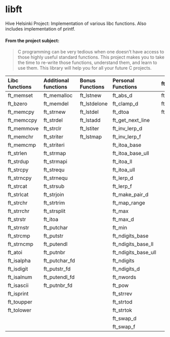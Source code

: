 # libft

Hive Helsinki Project: Implementation of various libc functions. Also includes implementation of printf.

#### From the project subject:
>C programming can be very tedious when one doesn’t have access to those highly useful
>standard functions. This project makes you to take the time to re-write those functions,
>understand them, and learn to use them. This library will help you for all your future C
>projects.

Libc functions | Additional functions | Bonus Functions | Personal Functions | ft_printf
|:---------------|:--------------|:--------------|:-----------|:-----------
|ft_memset		|ft_memalloc	|ft_lstnew		|ft_abs_d			|ft_printf
|ft_bzero		|ft_memdel		|ft_lstdelone	|ft_clamp_d			|ft_sprintf
|ft_memcpy		|ft_strnew		|ft_lstdel		|ft_dtoa			|ft_vsprintf
|ft_memccpy		|ft_strdel		|ft_lstadd		|ft_get_next_line
|ft_memmove		|ft_strclr		|ft_lstiter		|ft_inv_lerp_d
|ft_memchr		|ft_striter		|ft_lstmap		|ft_inv_lerp_f
|ft_memcmp		|ft_striteri	|				|ft_itoa_base
|ft_strlen		|ft_strmap		|				|ft_itoa_base_ull
|ft_strdup		|ft_strmapi		|				|ft_itoa_ll
|ft_strcpy		|ft_strequ		|				|ft_itoa_ull
|ft_strncpy		|ft_strnequ		|				|ft_lerp_d
|ft_strcat		|ft_strsub		|				|ft_lerp_f
|ft_strlcat		|ft_strjoin		|				|ft_make_pair_d
|ft_strchr		|ft_strtrim		|				|ft_map_range
|ft_strrchr		|ft_strsplit	|				|ft_max
|ft_strstr		|ft_itoa		|				|ft_max_d
|ft_strnstr		|ft_putchar		|				|ft_min
|ft_strcmp		|ft_putstr		|				|ft_ndigits_base
|ft_strncmp		|ft_putendl		|				|ft_ndigits_base_ll
|ft_atoi		|ft_putnbr		|				|ft_ndigits_base_ull
|ft_isalpha		|ft_putchar_fd	|				|ft_ndigits
|ft_isdigit		|ft_putstr_fd	|				|ft_ndigits_d
|ft_isalnum		|ft_putendl_fd	|				|ft_nwords
|ft_isascii		|ft_putnbr_fd	|				|ft_pow
|ft_isprint		|				|				|ft_strrev
|ft_toupper		|				|				|ft_strtod
|ft_tolower		|				|				|ft_strtok
|				|				|				|ft_swap_d
|				|				|				|ft_swap_f
